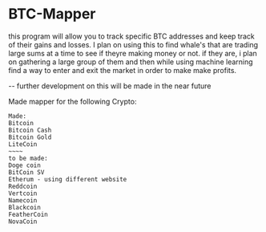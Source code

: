 # BTC-Mapper
this program will allow you to track specific BTC addresses and keep track of their gains and losses. I plan on using this to find whale's 
that are trading large sums at a time to see if theyre making money or not. if they are, i plan on gathering a large group of them and then while using machine learning find a way to enter and exit the market in order to make make profits. 

-- further development on this will be made in the near future 

Made mapper for the following Crypto:
~~~~~
Made:
Bitcoin
Bitcoin Cash
Bitcoin Gold
LiteCoin
~~~~
to be made:
Doge coin
BitCoin SV
Etherum - using different website 
Reddcoin
Vertcoin
Namecoin
Blackcoin
FeatherCoin
NovaCoin


